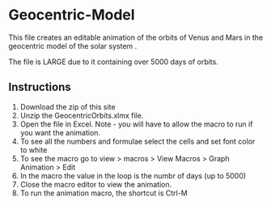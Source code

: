 # Geocentric-Model
This file creates an editable animation of the orbits of Venus and Mars in the geocentric model of the solar system .

The file is LARGE due to it containing over 5000 days of orbits.

## Instructions
1. Download the zip of this site
1. Unzip the GeocentricOrbits.xlmx file.
1. Open the file in Excel.  Note - you will have to allow the macro to run if you want the animation.
1. To see all the numbers and formulae select the cells and set font color to white
1. To see the macro go to view > macros > View Macros > Graph Animation > Edit
1. In the macro the value in the loop is the numbr of days (up to 5000)
1. Close the macro editor to view the animation.
1. To run the animation macro, the shortcut is Ctrl-M

